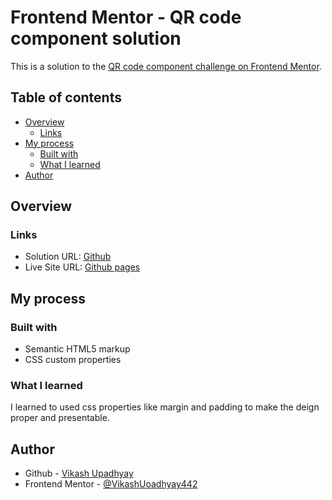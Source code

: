 # Frontend Mentor - QR code component solution

This is a solution to the [QR code component challenge on Frontend Mentor](https://www.frontendmentor.io/challenges/qr-code-component-iux_sIO_H).

## Table of contents

- [Overview](#overview)
  - [Links](#links)
- [My process](#my-process)
  - [Built with](#built-with)
  - [What I learned](#what-i-learned)
- [Author](#author)


## Overview

### Links

- Solution URL: [Github](https://github.com/VikashUpadhyay442/Qr-code-component)
- Live Site URL: [Github pages](https://vikashupadhyay442.github.io/Qr-code-component/)

## My process

### Built with

- Semantic HTML5 markup
- CSS custom properties

### What I learned

I learned to used css properties like margin and padding to make the deign proper and presentable.

## Author

- Github - [Vikash Upadhyay](https://github.com/VikashUpadhyay442)
- Frontend Mentor - [@VikashUoadhyay442](https://www.frontendmentor.io/profile/VikashUpadhyay442)

